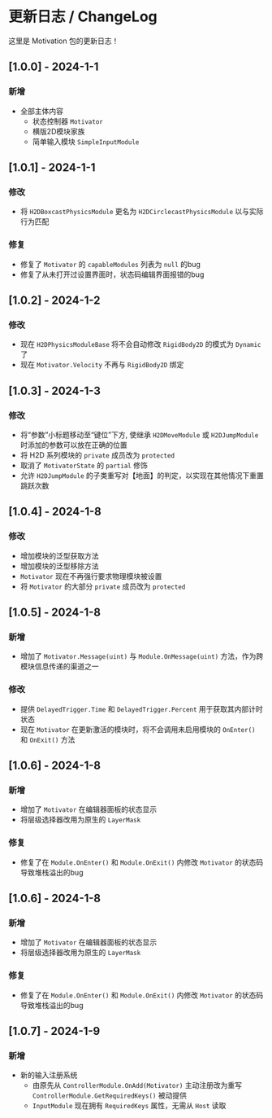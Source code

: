 # 更新日志 / ChangeLog

这里是 Motivation 包的更新日志！

## [1.0.0] - 2024-1-1
### 新增
* 全部主体内容
  * 状态控制器 `Motivator`
  * 横版2D模块家族
  * 简单输入模块 `SimpleInputModule`
  

## [1.0.1] - 2024-1-1
### 修改
* 将 `H2DBoxcastPhysicsModule` 更名为 `H2DCirclecastPhysicsModule` 以与实际行为匹配

### 修复
* 修复了 `Motivator` 的 `capableModules` 列表为 `null` 的bug
* 修复了从未打开过设置界面时，状态码编辑界面报错的bug
  

## [1.0.2] - 2024-1-2
### 修改
* 现在 `H2DPhysicsModuleBase` 将不会自动修改 `RigidBody2D` 的模式为 `Dynamic` 了
* 现在 `Motivator.Velocity` 不再与 `RigidBody2D` 绑定
  

## [1.0.3] - 2024-1-3
### 修改
* 将“参数”小标题移动至“键位”下方, 使继承 `H2DMoveModule` 或 `H2DJumpModule` 时添加的参数可以放在正确的位置  
* 将 H2D 系列模块的 `private` 成员改为 `protected`
* 取消了 `MotivatorState` 的 `partial` 修饰
* 允许 `H2DJumpModule` 的子类重写对【地面】的判定，以实现在其他情况下重置跳跃次数
  

## [1.0.4] - 2024-1-8
### 修改
* 增加模块的泛型获取方法
* 增加模块的泛型移除方法
* `Motivator` 现在不再强行要求物理模块被设置
* 将 `Motivator` 的大部分 `private` 成员改为 `protected`
  

## [1.0.5] - 2024-1-8
### 新增
* 增加了 `Motivator.Message(uint)` 与 `Module.OnMessage(uint)` 方法，作为跨模块信息传递的渠道之一 
  
### 修改
* 提供 `DelayedTrigger.Time` 和 `DelayedTrigger.Percent` 用于获取其内部计时状态
* 现在 `Motivator` 在更新激活的模块时，将不会调用未启用模块的 `OnEnter()` 和 `OnExit()` 方法
  

## [1.0.6] - 2024-1-8
### 新增
* 增加了 `Motivator` 在编辑器面板的状态显示
* 将层级选择器改用为原生的 `LayerMask`

### 修复
* 修复了在 `Module.OnEnter()` 和 `Module.OnExit()` 内修改 `Motivator` 的状态码导致堆栈溢出的bug
  

## [1.0.6] - 2024-1-8
### 新增
* 增加了 `Motivator` 在编辑器面板的状态显示
* 将层级选择器改用为原生的 `LayerMask`

### 修复
* 修复了在 `Module.OnEnter()` 和 `Module.OnExit()` 内修改 `Motivator` 的状态码导致堆栈溢出的bug


## [1.0.7] - 2024-1-9
### 新增
* 新的输入注册系统
  * 由原先从 `ControllerModule.OnAdd(Motivator)` 主动注册改为重写 `ControllerModule.GetRequiredKeys()` 被动提供
  * `InputModule` 现在拥有 `RequiredKeys` 属性，无需从 `Host` 读取